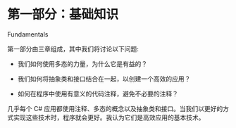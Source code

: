 # 第一部分：基础知识

Fundamentals

第一部分由三章组成，其中我们将讨论以下问题:

*   我们如何使用多态的力量，为什么它是有益的？

*   我们如何将抽象类和接口结合在一起，以创建一个高效的应用？

*   如何在程序中使用有意义的代码注释，避免不必要的注释？

几乎每个 C# 应用都使用注释、多态的概念以及抽象类和接口。当我们以更好的方式实现这些技术时，程序就会更好。我认为它们是高效应用的基本技术。
